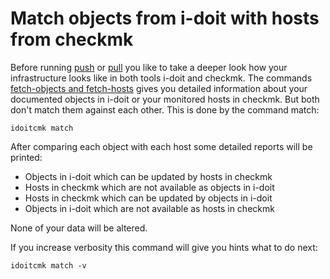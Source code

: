 # Match objects from i-doit with hosts from checkmk

Before running [push](./generate-wato-configuration-base-on-cmdb-data.md) or [pull](./import-inventory-data-into-cmdb.md) you like to take a deeper look how your infrastructure looks like in both tools i-doit and checkmk. The commands [fetch-objects and fetch-hosts](./read-information-from-i-doit-and-checkmk.md) gives you detailed information about your documented objects in i-doit or your monitored hosts in checkmk. But both don't match them against each other. This is done by the command match:

```shell
idoitcmk match
```

After comparing each object with each host some detailed reports will be printed:

*   Objects in i-doit which can be updated by hosts in checkmk
*   Hosts in checkmk which are not available as objects in i-doit
*   Hosts in checkmk which can be updated by objects in i-doit
*   Objects in i-doit which are not available as hosts in checkmk

None of your data will be altered.

If you increase verbosity this command will give you hints what to do next:

```shell
idoitcmk match -v
```
